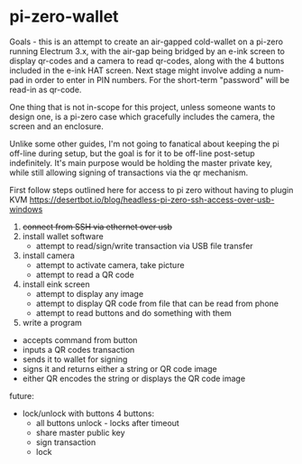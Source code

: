 # pi-zero-wallet

Goals - this is an attempt to create an air-gapped cold-wallet on a pi-zero running Electrum 3.x, with the air-gap being bridged by an e-ink screen to display qr-codes and a camera to read qr-codes, along with the 4 buttons included in the e-ink HAT screen. Next stage might involve adding a num-pad in order to enter in PIN numbers. For the short-term "password" will be read-in as qr-code. 

One thing that is not in-scope for this project, unless someone wants to design one, is a pi-zero case which gracefully includes the camera, the screen and an enclosure.

Unlike some other guides, I'm not going to fanatical about keeping the pi off-line during setup, but the goal is for it to be off-line post-setup indefinitely. It's main purpose would be holding the master private key, while still allowing signing of transactions via the qr mechanism.

First follow steps outlined here for access to pi zero without having to plugin KVM
https://desertbot.io/blog/headless-pi-zero-ssh-access-over-usb-windows

1. ~~connect from SSH via ethernet over usb~~
2. install wallet software
    - attempt to read/sign/write transaction via USB file transfer
3. install camera
   - attempt to activate camera, take picture
   - attempt to read a QR code
4. install eink screen
   - attempt to display any image
   - attempt to display QR code from file that can be read from phone
   - attempt to read buttons and do something with them
5. write a program
- accepts command from button
- inputs a QR codes transaction
- sends it to wallet for signing
- signs it and returns either a string or QR code image
- either QR encodes the string or displays the QR code image

future:
 - lock/unlock with buttons
4 buttons:
    - all buttons unlock - locks after timeout
    - share master public key
    - sign transaction
    - lock

